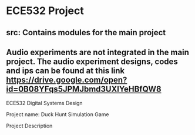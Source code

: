 # ECE532 Project
## src: Contains modules for the main project
## Audio experiments are not integrated in the main project. The audio experiment designs, codes and ips can be found at this link https://drive.google.com/open?id=0B08YFqs5JPMJbmd3UXlYeHBfQW8

ECE532 Digital Systems Design

Project name: Duck Hunt Simulation Game

Project Description
